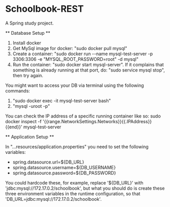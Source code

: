 # Schoolbook-REST
A Spring study project.


** Database Setup ** 

1) Install docker
2) Get MySql image for docker: "sudo docker pull mysql"
3) Create a container: "sudo docker run --name mysql-test-server -p 3306:3306 -e "MYSQL_ROOT_PASSWORD=root" -d mysql"
4) Run the container: "sudo docker start mysql-server".
If it complains that something is already running at that port, do: "sudo service mysql stop", then try again.

You might want to access your DB via terminal using the following commands:
1) "sudo docker exec -it mysql-test-server bash"
2) "mysql -uroot -p"

You can check the IP address of a specific running container like so:
sudo docker inspect -f '{{range.NetworkSettings.Networks}}{{.IPAddress}}{{end}}' mysql-test-server

** Application Setup **

In "...resources/application.properties" you need to set the following variables:
* spring.datasource.url=${DB_URL}
* spring.datasource.username=${DB_USERNAME} 
* spring.datasource.password=${DB_PASSWORD}

You could hardcode these, for example, replace '${DB_URL}' with 'jdbc:mysql://172.17.0.2/schoolbook', but what you 
should do is create these three environment variables in the runtime configuration,
so that 'DB_URL=jdbc:mysql://172.17.0.2/schoolbook'.